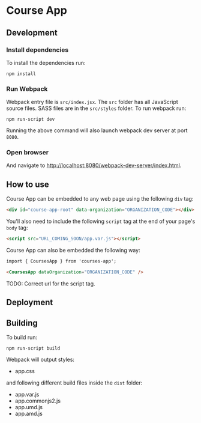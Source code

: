 # Course App

## Development

### Install dependencies

To install the dependencies run:

```
npm install
```

### Run Webpack

Webpack entry file is `src/index.jsx`. The `src` folder has all JavaScript source files. SASS files are in the `src/styles` folder. To run webpack run:

```
npm run-script dev
```

Running the above command will also launch webpack dev server at port `8080`.

### Open browser

And navigate to [http://localhost:8080/webpack-dev-server/index.html](http://localhost:8080/webpack-dev-server/index.html).


## How to use

Course App can be embedded to any web page using the following `div` tag:

```html
<div id="course-app-root" data-organization="ORGANIZATION_CODE"></div>
```

You'll also need to include the following `script` tag at the end of your page's `body` tag:

```html
<script src="URL_COMING_SOON/app.var.js"></script>
```

Course App can also be embedded the following way:
```html
import { CoursesApp } from 'courses-app';

<CoursesApp dataOrganization="ORGANIZATION_CODE" />
```

TODO: Correct url for the script tag.

## Deployment

## Building

To build run:

```
npm run-script build
```

Webpack will output styles:
* app.css

and following different build files inside the `dist` folder:
* app.var.js
* app.commonjs2.js
* app.umd.js
* app.amd.js

